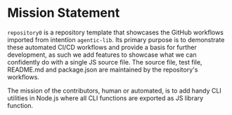 # Mission Statement

`repository0` is a repository template that showcases the GitHub workflows imported from intentïon `agentic‑lib`. Its
primary purpose is to demonstrate these automated CI/CD workflows and provide a basis for further development, as such
we add features to showcase what we can confidently do with a single JS source file.
The source file, test file, README.md and package.json are maintained by the repository's workflows.

The mission of the contributors, human or automated, is to add handy CLI utilities in Node.js where all CLI functions are exported as JS library function.
